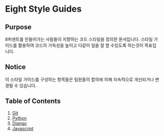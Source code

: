 Eight Style Guides
===========

## Purpose

8퍼센트를 만들어가는 사람들이 지향하는 코드 스타일을 정의한 문서입니다. 스타일 가이드를 활용하여 코드의 가독성을 높이고 다같이 일을 잘 할 수있도록 하는것이 목표입니다.

## Notice

이 스타일 가이드를 구성하는 항목들은 팀원들의 합의에 의해 지속적으로 개선되거나 변경될 수 있습니다.

## Table of Contents

1. [Git](Git)
1. [Python](Python)
  1. [Django](Python/Django)
1. [Javascript](Javascript)
